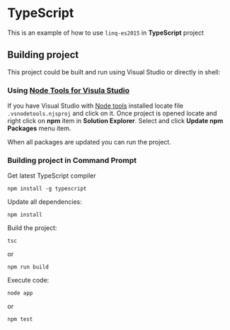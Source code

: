 # TypeScript 

This is an example of how to use ```linq-es2015``` in **TypeScript** project

## Building project
This project could be built and run using Visual Studio or directly in shell:

### Using [Node Tools for Visula Studio](https://www.visualstudio.com/en-us/features/node-js-vs.aspx)

If you have Visual Studio with [Node tools](https://www.visualstudio.com/en-us/features/node-js-vs.aspx) installed locate file ```.vsnodetools.njsproj``` and click on it. Once project is opened locate and right click on **npm** item in **Solution Explorer**. Select and click **Update npm Packages** menu item.

When all packages are updated you can run the project.

### Building project in Command Prompt

Get latest TypeScript compiler
```
npm install -g typescript
```
Update all dependencies:
```
npm install
```
Build the project:
```
tsc
```
or
```
npm run build
```
Execute code:
```
node app
```
or
```
npm test
```

